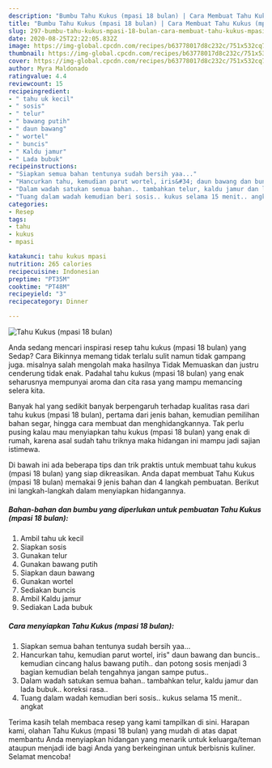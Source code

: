 ```yaml
---
description: "Bumbu Tahu Kukus (mpasi 18 bulan) | Cara Membuat Tahu Kukus (mpasi 18 bulan) Yang Paling Enak"
title: "Bumbu Tahu Kukus (mpasi 18 bulan) | Cara Membuat Tahu Kukus (mpasi 18 bulan) Yang Paling Enak"
slug: 297-bumbu-tahu-kukus-mpasi-18-bulan-cara-membuat-tahu-kukus-mpasi-18-bulan-yang-paling-enak
date: 2020-08-25T22:22:05.832Z
image: https://img-global.cpcdn.com/recipes/b63778017d8c232c/751x532cq70/tahu-kukus-mpasi-18-bulan-foto-resep-utama.jpg
thumbnail: https://img-global.cpcdn.com/recipes/b63778017d8c232c/751x532cq70/tahu-kukus-mpasi-18-bulan-foto-resep-utama.jpg
cover: https://img-global.cpcdn.com/recipes/b63778017d8c232c/751x532cq70/tahu-kukus-mpasi-18-bulan-foto-resep-utama.jpg
author: Myra Maldonado
ratingvalue: 4.4
reviewcount: 15
recipeingredient:
- " tahu uk kecil"
- " sosis"
- " telur"
- " bawang putih"
- " daun bawang"
- " wortel"
- " buncis"
- " Kaldu jamur"
- " Lada bubuk"
recipeinstructions:
- "Siapkan semua bahan tentunya sudah bersih yaa..."
- "Hancurkan tahu, kemudian parut wortel, iris&#34; daun bawang dan buncis.. kemudian cincang halus bawang putih.. dan potong sosis menjadi 3 bagian kemudian belah tengahnya jangan sampe putus.."
- "Dalam wadah satukan semua bahan.. tambahkan telur, kaldu jamur dan lada bubuk.. koreksi rasa.."
- "Tuang dalam wadah kemudian beri sosis.. kukus selama 15 menit.. angkat"
categories:
- Resep
tags:
- tahu
- kukus
- mpasi

katakunci: tahu kukus mpasi 
nutrition: 265 calories
recipecuisine: Indonesian
preptime: "PT35M"
cooktime: "PT48M"
recipeyield: "3"
recipecategory: Dinner

---
```



![Tahu Kukus (mpasi 18 bulan)](https://img-global.cpcdn.com/recipes/b63778017d8c232c/751x532cq70/tahu-kukus-mpasi-18-bulan-foto-resep-utama.jpg)

Anda sedang mencari inspirasi resep tahu kukus (mpasi 18 bulan) yang Sedap? Cara Bikinnya memang tidak terlalu sulit namun tidak gampang juga. misalnya salah mengolah maka hasilnya Tidak Memuaskan dan justru cenderung tidak enak. Padahal tahu kukus (mpasi 18 bulan) yang enak seharusnya mempunyai aroma dan cita rasa yang mampu memancing selera kita.

Banyak hal yang sedikit banyak berpengaruh terhadap kualitas rasa dari tahu kukus (mpasi 18 bulan), pertama dari jenis bahan, kemudian pemilihan bahan segar, hingga cara membuat dan menghidangkannya. Tak perlu pusing kalau mau menyiapkan tahu kukus (mpasi 18 bulan) yang enak di rumah, karena asal sudah tahu triknya maka hidangan ini mampu jadi sajian istimewa.




Di bawah ini ada beberapa tips dan trik praktis untuk membuat tahu kukus (mpasi 18 bulan) yang siap dikreasikan. Anda dapat membuat Tahu Kukus (mpasi 18 bulan) memakai 9 jenis bahan dan 4 langkah pembuatan. Berikut ini langkah-langkah dalam menyiapkan hidangannya.

<!--inarticleads1-->

##### Bahan-bahan dan bumbu yang diperlukan untuk pembuatan Tahu Kukus (mpasi 18 bulan):

1. Ambil  tahu uk kecil
1. Siapkan  sosis
1. Gunakan  telur
1. Gunakan  bawang putih
1. Siapkan  daun bawang
1. Gunakan  wortel
1. Sediakan  buncis
1. Ambil  Kaldu jamur
1. Sediakan  Lada bubuk




<!--inarticleads2-->

##### Cara menyiapkan Tahu Kukus (mpasi 18 bulan):

1. Siapkan semua bahan tentunya sudah bersih yaa...
1. Hancurkan tahu, kemudian parut wortel, iris&#34; daun bawang dan buncis.. kemudian cincang halus bawang putih.. dan potong sosis menjadi 3 bagian kemudian belah tengahnya jangan sampe putus..
1. Dalam wadah satukan semua bahan.. tambahkan telur, kaldu jamur dan lada bubuk.. koreksi rasa..
1. Tuang dalam wadah kemudian beri sosis.. kukus selama 15 menit.. angkat




Terima kasih telah membaca resep yang kami tampilkan di sini. Harapan kami, olahan Tahu Kukus (mpasi 18 bulan) yang mudah di atas dapat membantu Anda menyiapkan hidangan yang menarik untuk keluarga/teman ataupun menjadi ide bagi Anda yang berkeinginan untuk berbisnis kuliner. Selamat mencoba!
